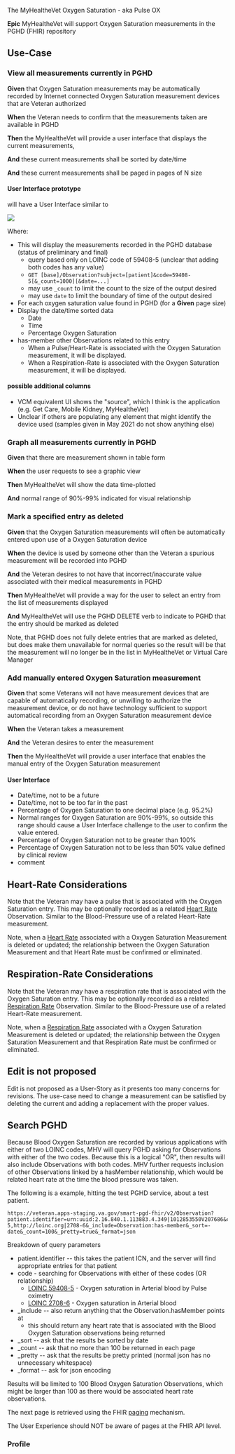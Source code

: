 The MyHealtheVet Oxygen Saturation - aka Pulse OX 

**Epic** MyHealtheVet will support Oxygen Saturation measurements in the PGHD (FHIR) repository

## Use-Case

### View all measurements currently in PGHD

**Given** that Oxygen Saturation measurements may be automatically recorded by Internet connected Oxygen Saturation measurement devices that are Veteran authorized 

**When** the Veteran needs to confirm that the measurements taken are available in PGHD

**Then** the MyHealtheVet will provide a user interface that displays the current measurements,

**And** these current measurements shall be sorted by date/time

**And** these current measurements shall be paged in pages of N size

#### User Interface prototype

will have a User Interface similar to

![](BloodOxygenSatList.svg)

<div style="clear: left"/>

Where:

* This will display the measurements recorded in the PGHD database (status of preliminary and final)
  * query based only on LOINC code of 59408-5 (unclear that adding both codes has any value)
  * `GET [base]/Observation?subject=[patient]&code=59408-5[&_count=1000][&date=...]`
  * may use `_count` to limit the count to the size of the output desired
  * may use `date` to limit the boundary of time of the output desired
* For each oxygen saturation value found in PGHD (for a **Given** page size)
* Display the date/time sorted data
  * Date
  * Time
  * Percentage Oxygen Saturation
* has-member other Observations related to this entry
  * When a Pulse/Heart-Rate is associated with the Oxygen Saturation measurement, it will be displayed.
  * When a Respiration-Rate is associated with the Oxygen Saturation measurement, it will be displayed.

#### possible additional columns

* VCM equivalent UI shows the "source", which I think is the application (e.g. Get Care, Mobile Kidney, MyHealtheVet)
* Unclear if others are populating any element that might identify the device used (samples given in May 2021 do not show anything else)

### Graph all measurements currently in PGHD

**Given** that there are measurement shown in table form

**When** the user requests to see a graphic view

**Then** MyHealtheVet will show the data time-plotted

**And** normal range of 90%-99% indicated for visual relationship

### Mark a specified entry as deleted

**Given** that the Oxygen Saturation measurements will often be automatically entered upon use of a Oxygen Saturation device

**When** the device is used by someone other than the Veteran a spurious measurement will be recorded into PGHD

**And** the Veteran desires to not have that incorrect/inaccurate value associated with their medical measurements in PGHD

**Then** MyHealtheVet will provide a way for the user to select an entry from the list of measurements displayed

**And** MyHealtheVet will use the PGHD DELETE verb to indicate to PGHD that the entry should be marked as deleted

Note, that PGHD does not fully delete entries that are marked as deleted, but does make them unavailable for normal queries so the result will be that the measurement will no longer be in the list in MyHealtheVet or Virtual Care Manager

### Add manually entered Oxygen Saturation measurement

**Given** that some Veterans will not have measurement devices that are capable of automatically recording, or unwilling to authorize the measurement device, or do not have technology sufficient to support automatical recording from an Oxygen Saturation measurement device

**When** the Veteran takes a measurement

**And** the Veteran desires to enter the measurement

**Then** the MyHealtheVet will provide a user interface that enables the manual entry of the Oxygen Saturation measurement

#### User Interface 

* Date/time, not to be a future 
* Date/time, not to be too far in the past
* Percentage of Oxygen Saturation to one decimal place (e.g. 95.2%)
* Normal ranges for Oxygen Saturation are 90%-99%, so outside this range should cause a User Interface challenge to the user to confirm the value entered.
* Percentage of Oxygen Saturation not to be greater than 100%
* Percentage of Oxygen Saturation not to be less than 50% value defined by clinical review 
* comment

## Heart-Rate Considerations

Note that the Veteran may have a pulse that is associated with the Oxygen Saturation entry. This may be optionally recorded as a related  [Heart Rate](StructureDefinition-VA.MHV.heartRate.html) Observation. Similar to the Blood-Pressure use of a related Heart-Rate measurement.

Note, when a [Heart Rate](StructureDefinition-VA.MHV.heartRate.html) associated with a Oxygen Saturation Measurement is deleted or updated; the relationship between the Oxygen Saturation Measurement and that Heart Rate must be confirmed or eliminated. 

## Respiration-Rate Considerations

Note that the Veteran may have a respiration rate that is associated with the Oxygen Saturation entry. This may be optionally recorded as a related  [Respiration Rate](StructureDefinition-VA.MHV.respirationRate.html) Observation. Similar to the Blood-Pressure use of a related Heart-Rate measurement.

Note, when a [Respiration Rate](StructureDefinition-VA.MHV.respirationRate.html) associated with a Oxygen Saturation Measurement is deleted or updated; the relationship between the Oxygen Saturation Measurement and that Respiration Rate must be confirmed or eliminated. 

## Edit is not proposed

Edit is not proposed as a User-Story as it presents too many concerns for revisions. The use-case need to change a measurement can be satisfied by deleting the current and adding a replacement with the proper values.



## Search PGHD

Because Blood Oxygen Saturation are recorded by various applications with either of two LOINC codes, MHV will query PGHD asking for Observations with either of the two codes. Because this is a logical "OR", then results will also include Observations with both codes. MHV further requests inclusion of other Observations linked by a hasMember relationship, which would be related heart rate at the time the blood pressure was taken.

The following is a example, hitting the test PGHD service, about a test patient. 
```
https://veteran.apps-staging.va.gov/smart-pgd-fhir/v2/Observation?patient.identifier=urn:uuid:2.16.840.1.113883.4.349|1012853550V207686&code=http://loinc.org|59408-5,http://loinc.org|2708-6&_include=Observation:has-member&_sort=-date&_count=100&_pretty=true&_format=json 
```
Breakdown of query parameters
- patient.identifier -- this takes the patient ICN, and the server will find appropriate entries for that patient
- code - searching for Observations with either of these codes (OR relationship)
  - [LOINC 59408-5](https://loinc.org/59408-5/) - Oxygen saturation in Arterial blood by Pulse oximetry
  - [LOINC 2708-6](https://loinc.org/2708-6/) - Oxygen saturation in Arterial blood
- _include -- also return anything that the Observation.hasMember points at
  - this should return any heart rate that is associated with the Blood Oxygen Saturation observations being returned
- _sort -- ask that the results be sorted by date
- _count -- ask that no more than 100 be returned in each page
- _pretty -- ask that the results be pretty printed (normal json has no unnecessary whitespace)
- _format -- ask for json encoding

Results will be limited to 100 Blood Oxygen Saturation Observations, which might be larger than 100 as there would be associated heart rate observations.

The next page is retrieved using the FHIR [paging](http://hl7.org/fhir/http.html#paging) mechanism.

The User Experience should NOT be aware of pages at the FHIR API level.


### Profile

